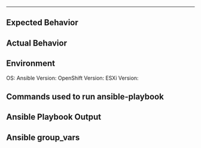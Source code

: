 <!--- Provide a general summary of the issue in the Title above -->

------------------------------

## Expected Behavior
<!--- What should happen -->


## Actual Behavior
<!--- What happens instead of the expected behavior -->


## Environment

OS:
Ansible Version:
OpenShift Version:
ESXi Version:


## Commands used to run ansible-playbook
<!--- Provide the full ansible-playbook command -->

## Ansible Playbook Output
<!--- Please provide output of ansible-playbook with debugging enabled `-vvv` -->

## Ansible group_vars
<!--- Please provide a redacted version of your group_var/all.yml file -->
